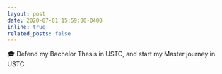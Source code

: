 ```yaml
---
layout: post
date: 2020-07-01 15:59:00-0400
inline: true
related_posts: false
---
```


:mortar_board: Defend my Bachelor Thesis in USTC, and start my Master journey in USTC.
